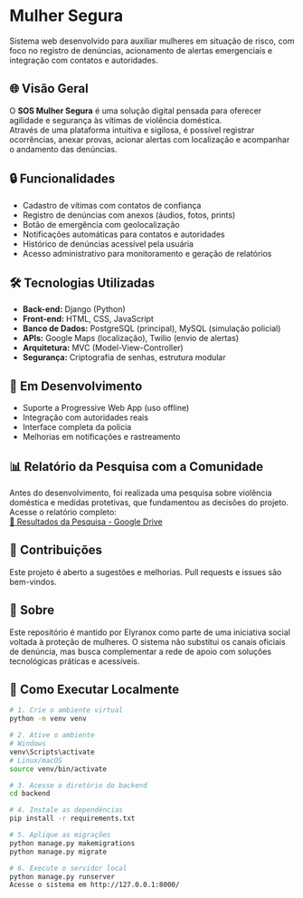 # Mulher Segura

Sistema web desenvolvido para auxiliar mulheres em situação de risco, com foco no registro de denúncias, acionamento de alertas emergenciais e integração com contatos e autoridades.

## 🌐 Visão Geral

O **SOS Mulher Segura** é uma solução digital pensada para oferecer agilidade e segurança às vítimas de violência doméstica.  
Através de uma plataforma intuitiva e sigilosa, é possível registrar ocorrências, anexar provas, acionar alertas com localização e acompanhar o andamento das denúncias.

## 🔒 Funcionalidades

- Cadastro de vítimas com contatos de confiança  
- Registro de denúncias com anexos (áudios, fotos, prints)  
- Botão de emergência com geolocalização  
- Notificações automáticas para contatos e autoridades  
- Histórico de denúncias acessível pela usuária  
- Acesso administrativo para monitoramento e geração de relatórios

## 🛠️ Tecnologias Utilizadas

- **Back-end:** Django (Python)  
- **Front-end:** HTML, CSS, JavaScript  
- **Banco de Dados:** PostgreSQL (principal), MySQL (simulação policial)  
- **APIs:** Google Maps (localização), Twilio (envio de alertas)  
- **Arquitetura:** MVC (Model-View-Controller)  
- **Segurança:** Criptografia de senhas, estrutura modular

## 🚧 Em Desenvolvimento

- Suporte a Progressive Web App (uso offline)  
- Integração com autoridades reais  
- Interface completa da polícia  
- Melhorias em notificações e rastreamento


## 📊 Relatório da Pesquisa com a Comunidade

Antes do desenvolvimento, foi realizada uma pesquisa sobre violência doméstica e medidas protetivas, que fundamentou as decisões do projeto.  
Acesse o relatório completo:  
[🔗 Resultados da Pesquisa - Google Drive](https://drive.google.com/file/d/1phS4gmrXn5UUw3lxmJlZ9XT3wBsdj1xS/view?usp=sharing)

## 🤝 Contribuições

Este projeto é aberto a sugestões e melhorias. Pull requests e issues são bem-vindos.

## 📢 Sobre

Este repositório é mantido por Elyranox como parte de uma iniciativa social voltada à proteção de mulheres.
O sistema não substitui os canais oficiais de denúncia, mas busca complementar a rede de apoio com soluções tecnológicas práticas e acessíveis.


## 🚀 Como Executar Localmente

```bash
# 1. Crie o ambiente virtual
python -m venv venv

# 2. Ative o ambiente
# Windows
venv\Scripts\activate
# Linux/macOS
source venv/bin/activate

# 3. Acesse o diretório do backend
cd backend

# 4. Instale as dependências
pip install -r requirements.txt

# 5. Aplique as migrações
python manage.py makemigrations
python manage.py migrate

# 6. Execute o servidor local
python manage.py runserver
Acesse o sistema em http://127.0.0.1:8000/


